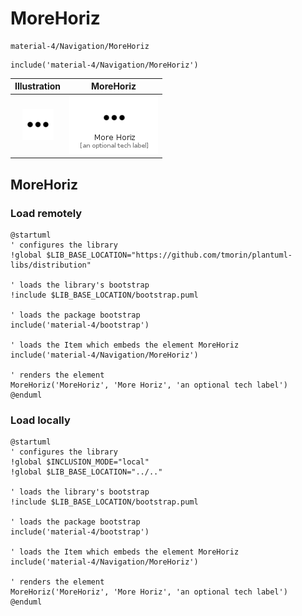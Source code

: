 # MoreHoriz


```text
material-4/Navigation/MoreHoriz
```

```text
include('material-4/Navigation/MoreHoriz')
```



| Illustration | MoreHoriz |
| :---: | :---: |
| ![illustration for Illustration](../../material-4/Navigation/MoreHoriz.png) | ![illustration for MoreHoriz](../../material-4/Navigation/MoreHoriz.Local.png) |




## MoreHoriz

### Load remotely
```plantuml
@startuml
' configures the library
!global $LIB_BASE_LOCATION="https://github.com/tmorin/plantuml-libs/distribution"

' loads the library's bootstrap
!include $LIB_BASE_LOCATION/bootstrap.puml

' loads the package bootstrap
include('material-4/bootstrap')

' loads the Item which embeds the element MoreHoriz
include('material-4/Navigation/MoreHoriz')

' renders the element
MoreHoriz('MoreHoriz', 'More Horiz', 'an optional tech label')
@enduml
```

### Load locally
```plantuml
@startuml
' configures the library
!global $INCLUSION_MODE="local"
!global $LIB_BASE_LOCATION="../.."

' loads the library's bootstrap
!include $LIB_BASE_LOCATION/bootstrap.puml

' loads the package bootstrap
include('material-4/bootstrap')

' loads the Item which embeds the element MoreHoriz
include('material-4/Navigation/MoreHoriz')

' renders the element
MoreHoriz('MoreHoriz', 'More Horiz', 'an optional tech label')
@enduml
```

